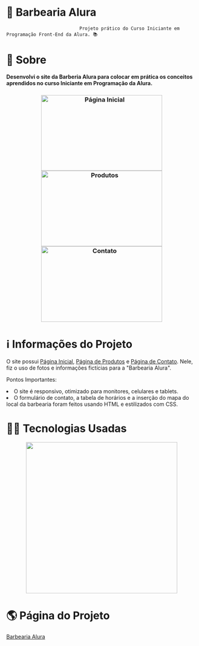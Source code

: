 
 # 💈 **Barbearia Alura** 
                               Projeto prático do Curso Iniciante em Programação Front-End da Alura. 📚
                                                   

# 🔎 **Sobre**
                                              
<p><strong>Desenvolvi o site da Barberia Alura para colocar em prática os conceitos aprendidos no curso Iniciante em Programação da Alura.</strong><p>

 <h3 align="center">
 <img src="https://user-images.githubusercontent.com/113942221/211680682-0329996b-89ad-4200-a210-a047af23be38.png" width="320" height="200" alt="Página Inicial">  
 <img src="https://user-images.githubusercontent.com/113942221/211683333-07e9c15c-2e25-4467-9425-ccc7229d1fa7.png" width="320" height="200" alt="Produtos">
 <img src="https://user-images.githubusercontent.com/113942221/211681189-a4a7a014-604b-4db2-baa3-21f2563e7b68.png" width="320" height="200" alt="Contato">
</h3>

# ℹ️ **Informações do Projeto**

O site possui [Página Inicial](https://araujoeduarda.github.io/BarbeariaAlura/index.html), [Página de Produtos](https://araujoeduarda.github.io/BarbeariaAlura/produtos.html) e [Página de Contato](https://araujoeduarda.github.io/BarbeariaAlura/contato.html). Nele, fiz o uso de fotos e informações fictícias para a "Barbearia Alura".


Pontos Importantes:

<li>O site é responsivo, otimizado para monitores, celulares e tablets.</li>


<li>O formulário de contato, a tabela de horários e a inserção do mapa do local da barbearia foram feitos usando HTML e estilizados com CSS.</li>


# 👩‍💻 **Tecnologias Usadas**

<p align="center">
<img width="400" src="https://user-images.githubusercontent.com/113942221/211683012-c76dcf55-a359-46d9-b7de-5b0792025e80.jpg">
</p>


# 🌎 **Página do Projeto**
[Barbearia Alura](https://araujoeduarda.github.io/BarbeariaAlura/index.html)
